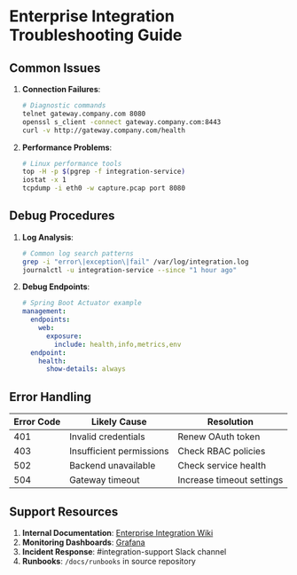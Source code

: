 # Enterprise Integration Troubleshooting Guide

## Common Issues
1. **Connection Failures**:
   ```bash
   # Diagnostic commands
   telnet gateway.company.com 8080
   openssl s_client -connect gateway.company.com:8443
   curl -v http://gateway.company.com/health
   ```

2. **Performance Problems**:
   ```bash
   # Linux performance tools
   top -H -p $(pgrep -f integration-service)
   iostat -x 1
   tcpdump -i eth0 -w capture.pcap port 8080
   ```

## Debug Procedures
1. **Log Analysis**:
   ```bash
   # Common log search patterns
   grep -i "error\|exception\|fail" /var/log/integration.log
   journalctl -u integration-service --since "1 hour ago"
   ```

2. **Debug Endpoints**:
   ```yaml
   # Spring Boot Actuator example
   management:
     endpoints:
       web:
         exposure:
           include: health,info,metrics,env
     endpoint:
       health:
         show-details: always
   ```

## Error Handling
| Error Code | Likely Cause | Resolution |
|------------|--------------|------------|
| 401 | Invalid credentials | Renew OAuth token |
| 403 | Insufficient permissions | Check RBAC policies |
| 502 | Backend unavailable | Check service health |
| 504 | Gateway timeout | Increase timeout settings |

## Support Resources
1. **Internal Documentation**: [Enterprise Integration Wiki](https://wiki.company.com/integration)
2. **Monitoring Dashboards**: [Grafana](https://monitoring.company.com)
3. **Incident Response**: #integration-support Slack channel
4. **Runbooks**: `/docs/runbooks` in source repository
